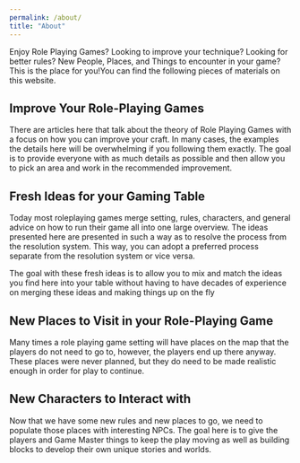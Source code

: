 ```yaml
---
permalink: /about/
title: "About"
---
```


Enjoy Role Playing Games?  Looking to improve your technique?  Looking for better rules?  New People, Places, and Things to encounter in your game?  This is the place for you!You can find the following pieces of materials on this website.

## Improve Your Role-Playing Games
There are articles here that talk about the theory of Role Playing Games with a focus on how you can improve your craft.  In many cases, the examples the details here will be overwhelming if you following them exactly.  The goal is to provide everyone with as much details as possible and then allow you to pick an area and work in the recommended improvement.

## Fresh Ideas for your Gaming Table
Today most roleplaying games merge setting, rules, characters, and general advice on how to run their game all into one large overview.  The ideas presented here are presented in such a way as to resolve the process from the resolution system.  This way, you can adopt a preferred process separate from the resolution system or vice versa. 

The goal with these fresh ideas is to allow you to mix and match the ideas you find here into your table without having to have decades of experience on merging these ideas and making things up on the fly

## New Places to Visit in your Role-Playing Game
Many times a role playing game setting will have places on the map that the players do not need to go to, however, the players end up there anyway.  These places were never planned, but they do need to be made realistic enough in order for play to continue. 

## New Characters to Interact with
Now that we have some new rules and new places to go, we need to populate those places with interesting NPCs.  The goal here is to give the players and Game Master things to keep the play moving as well as building blocks to develop their own unique stories and worlds.